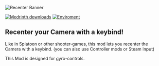 ![Recenter Banner](https://cdn.modrinth.com/data/cached_images/acd18c79543401e4668fb96563fc36db1628c139.png)

[![Modrinth downloads](https://img.shields.io/modrinth/dt/recenter?color=00AF5C&label=downloads&style=round&logo=modrinth)](https://modrinth.com/mod/recenter)
[![Enviroment](https://img.shields.io/badge/Enviroment-Client-purple)](https://modrinth.com/mods?e=client)

## Recenter your Camera with a keybind!

Like in Splatoon or other shooter-games,
this mod lets you recenter the Camera with a keybind. (you can also use Controller mods or Steam Input)

This Mod is designed for gyro-controls.
